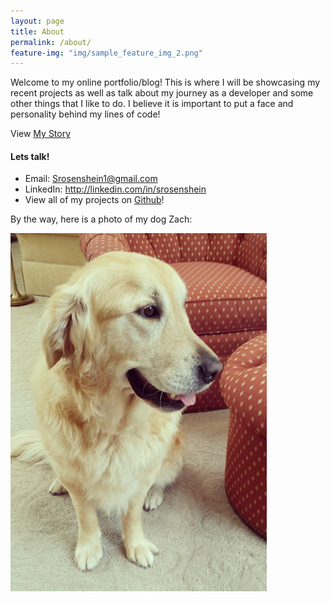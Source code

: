 ```yaml
---
layout: page
title: About
permalink: /about/
feature-img: "img/sample_feature_img_2.png"
---
```


Welcome to my online portfolio/blog! This is where I will be showcasing my recent projects as well as talk about my journey as a developer and some other things that I like to do. I believe it is important to put a face and personality behind my lines of code!

View [My Story](http://sam-rosenshein.com/2016/12/28/my-path.html "My Path Blog Post")

#### Lets talk!
 
* Email: Srosenshein1@gmail.com
* LinkedIn: <http://linkedin.com/in/srosenshein>
* View all of my projects on [Github](https://github.com/srosenshein "Samuel Rosenshein Github")!

By the way, here is a photo of my dog Zach:

![my dog Zach](/img/zach.png)
